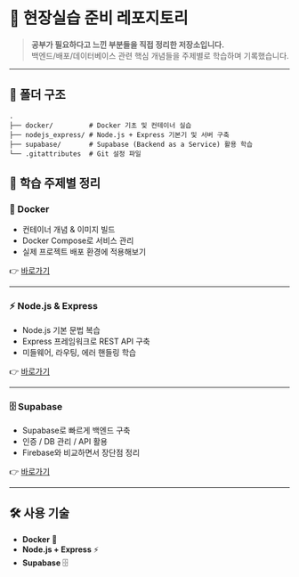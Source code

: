 # 🚀 현장실습 준비 레포지토리

> **공부가 필요하다고 느낀 부분들을 직접 정리한 저장소입니다.**  
> 백엔드/배포/데이터베이스 관련 핵심 개념들을 주제별로 학습하며 기록했습니다.  

---

## 📂 폴더 구조
```
.
├── docker/         # Docker 기초 및 컨테이너 실습
├── nodejs_express/ # Node.js + Express 기본기 및 서버 구축
├── supabase/       # Supabase (Backend as a Service) 활용 학습
└── .gitattributes  # Git 설정 파일
```
## 📘 학습 주제별 정리

### 🐳 Docker
- 컨테이너 개념 & 이미지 빌드
- Docker Compose로 서비스 관리
- 실제 프로젝트 배포 환경에 적용해보기  

👉 [바로가기](./docker)

---

### ⚡ Node.js & Express
- Node.js 기본 문법 복습
- Express 프레임워크로 REST API 구축
- 미들웨어, 라우팅, 에러 핸들링 학습  

👉 [바로가기](./nodejs_express)

---

### 🗄️ Supabase
- Supabase로 빠르게 백엔드 구축
- 인증 / DB 관리 / API 활용
- Firebase와 비교하면서 장단점 정리  

👉 [바로가기](./supabase)

---

## 🛠️ 사용 기술
- **Docker** 🐳
- **Node.js + Express** ⚡
- **Supabase** 🗄️